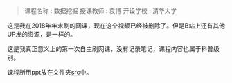 > 课程名称 : 数据挖掘
授课教师 : 袁博
开设学校 : 清华大学

这是我在2018年年末刷的网课，现在这个视频已经被删除了。但是B站上还有其他UP发的资源，是一样的。

这是我真正意义上的第一次自主刷网课，没有记录笔记，课程内容也属于科普级别。

课程所用ppt放在文件夹[src](./src/)中。